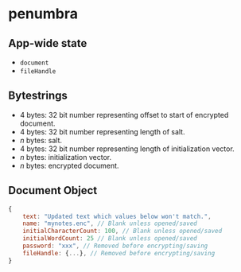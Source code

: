 # penumbra

## App-wide state

- `document`
- `fileHandle`

## Bytestrings

- 4 bytes: 32 bit number representing offset to start of encrypted document.
- 4 bytes: 32 bit number representing length of salt.
- *n* bytes: salt.
- 4 bytes: 32 bit number representing length of initialization vector.
- *n* bytes: initialization vector.
- *n* bytes: encrypted document.

## Document Object

```javascript
{
    text: "Updated text which values below won't match.",
    name: "mynotes.enc", // Blank unless opened/saved
    initialCharacterCount: 100, // Blank unless opened/saved
    initialWordCount: 25 // Blank unless opened/saved
    password: "xxx", // Removed before encrypting/saving
    fileHandle: {...}, // Removed before encrypting/saving
}
```
